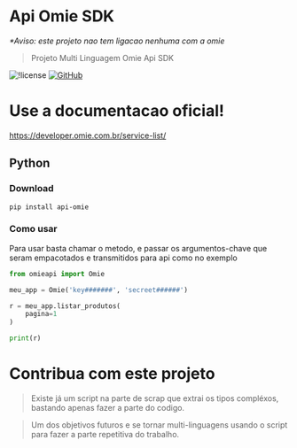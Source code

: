 <!-- -*- coding: latin-1 -*- -->

# Api Omie SDK

<em> *Aviso: este projeto nao tem ligacao nenhuma com a omie</em>

> Projeto Multi Linguagem Omie Api SDK

![!license](https://img.shields.io/github/license/MikalROn/ApiOmie-nao-oficial.svg)
<a href="https://github.com/MikalROn/ApiOmie-nao-oficial">
<img alt="GitHub" src="https://img.shields.io/badge/Github-Open%20source-green?style=for-the-badge&amp;logo=github"/>
</a>

#   Use a documentacao oficial!

https://developer.omie.com.br/service-list/

## Python

### Download

``````shell
pip install api-omie
``````

### Como usar

<p> Para usar basta chamar o metodo, 
e passar os argumentos-chave que seram empacotados e transmitidos para api como no exemplo</p>

``````python
from omieapi import Omie

meu_app = Omie('key#######', 'secreet######')

r = meu_app.listar_produtos(
    pagina=1
)

print(r)
``````

# Contribua com este projeto

> Existe já um script na parte de scrap que extrai os tipos compléxos, bastando apenas fazer a parte do codigo.

> Um dos objetivos futuros e se tornar multi-linguagens usando o script para fazer a parte repetitiva do trabalho.
